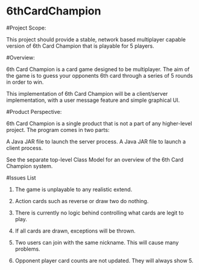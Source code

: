 6thCardChampion
===============

#Project Scope:

This project should provide a stable, network based multiplayer capable version of 6th Card Champion that is playable for 5 players.

#Overview:

6th Card Champion is a card game designed to be multiplayer. The aim of the game is to guess your opponents 6th card through a series of 5 rounds in order to win.

This implementation of 6th Card Champion will be a client/server implementation, with a user message feature and simple graphical UI.

#Product Perspective:

6th Card Champion is a single product that is not a part of any higher-level project. The program comes in two parts:

A Java JAR file to launch the server process. A Java JAR file to launch a client process.

See the separate top-level Class Model for an overview of the 6th Card Champion system.

#Issues List

1) The game is unplayable to any realistic extend.

2) Action cards such as reverse or draw two do nothing.

3) There is currently no logic behind controlling what cards are legit to play.

4) If all cards are drawn, exceptions will be thrown.

5) Two users can join with the same nickname. This will cause many problems.

6) Opponent player card counts are not updated. They will always show 5.
